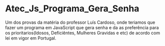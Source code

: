 # Atec_Js_Programa_Gera_Senha

Um dos provas da matéria do professor Luís Cardoso, onde teriamos que fazer um programa em JavaScript que gera senha e da
 as preferência para os prioritarios(Idosos, Deficiêntes, Mulheres Gravidas e etc) de acordo com lei em vigor em Portugal.
